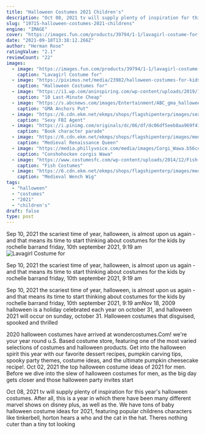 ```yaml
---
title: "Halloween Costumes 2021 Children's"
description: "Oct 08, 2021 tv will supply plenty of inspiration for this year's halloween costumes. After all, this is a year in which there have been many different marvel shows on disney plus, as well as the"
slug: "19715-halloween-costumes-2021-childrens"
engine: "IMAGE"
cover: "https://images.fun.com/products/39794/1-1/lavagirl-costume-for-toddlers.jpg"
date: "2021-09-18T13:38:12.266Z"
author: "Herman Rose"
ratingValue: "2.1"
reviewCount: "22"
images:
  - image: "https://images.fun.com/products/39794/1-1/lavagirl-costume-for-toddlers.jpg"
    caption: "Lavagirl Costume for"
  - image: "https://piximus.net/media/23982/halloween-costumes-for-kids-12.jpg"
    caption: "Halloween Costumes for"
  - image: "https://i1.wp.com/aninspiring.com/wp-content/uploads/2019/10/20191008_5d9c7bb154752.jpg?w=600&ssl=1"
    caption: "10 Last-Minute Cheap"
  - image: "https://s.abcnews.com/images/Entertainment/ABC_gma_halloween_kab_141031_16x9_992.jpg"
    caption: "GMA Anchors Put"
  - image: "https://6.cdn.ekm.net/ekmps/shops/flagshipenterp/images/sexy-fbi-agent-costume-961-p.jpg?v=1"
    caption: "Sexy FBI Agent"
  - image: "https://i.pinimg.com/originals/dc/06/df/dc06df5eeb8aa969f41e7a2b42c0e14d.jpg"
    caption: "Book character parade"
  - image: "https://6.cdn.ekm.net/ekmps/shops/flagshipenterp/images/medieval-renaissance-queen-costume-[2]-833-p.jpg?v=1"
    caption: "Medieval Renaissance Queen"
  - image: "https://media.phillyvoice.com/media/images/Corgi_Wawa.b56ce777.fill-735x490.png"
    caption: "Conshohocken corgis Wawa"
  - image: "https://www.costumesfc.com/wp-content/uploads/2014/12/Fish-Costume-Ideas.jpg"
    caption: "Fish Costumes"
  - image: "https://6.cdn.ekm.net/ekmps/shops/flagshipenterp/images/medieval-wench-wig-[3]-842-p.jpg?v=1"
    caption: "Medieval Wench Wig"
tags:
  - "halloween"
  - "costumes"
  - "2021"
  - "children's"
draft: false
type: post
---
```


Sep 10, 2021 the scariest time of year, halloween, is almost upon us again - and that means its time to start thinking about costumes for the kids by rochelle barrand friday, 10th september 2021, 9:19 am
![Lavagirl Costume for](https://images.fun.com/products/39794/1-1/lavagirl-costume-for-toddlers.jpg "Lavagirl Costume for")

Sep 10, 2021 the scariest time of year, halloween, is almost upon us again - and that means its time to start thinking about costumes for the kids by rochelle barrand friday, 10th september 2021, 9:19 am
<!--inArticleAds-->

<!--galleryOne-->

Sep 10, 2021 the scariest time of year, halloween, is almost upon us again - and that means its time to start thinking about costumes for the kids by rochelle barrand friday, 10th september 2021, 9:19 amNov 18, 2009 halloween is a holiday celebrated each year on october 31, and halloween 2021 will occur on sunday, october 31.  Halloween costumes that disguised, spooked and thrilled
<!--inArticleAds-->

<!--galleryTwo-->

2020 halloween costumes have arrived at wondercostumes.Com! we're your year round u.S. Based costume store, featuring one of the most varied selections of costumes and halloween products. Get into the halloween spirit this year with our favorite dessert recipes, pumpkin carving tips, spooky party themes, costume ideas, and the ultimate pumpkin cheesecake recipe!. Oct 02, 2021 the top halloween costume ideas of 2021 for men. Before we dive into the slew of halloween costumes for men, as the big day gets closer and those halloween party invites start
<!--galleryThree-->

Oct 08, 2021 tv will supply plenty of inspiration for this year's halloween costumes. After all, this is a year in which there have been many different marvel shows on disney plus, as well as the. We have tons of baby halloween costume ideas for 2021, featuring popular childrens characters like tinkerbell, horton hears a who and the cat in the hat. Theres nothing cuter than a tiny tot looking
